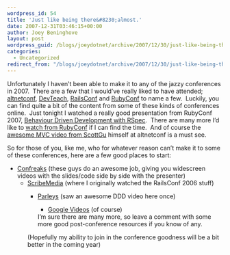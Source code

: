 ```yaml
---
wordpress_id: 54
title: 'Just like being there&#8230;almost.'
date: 2007-12-31T03:46:15+00:00
author: Joey Beninghove
layout: post
wordpress_guid: /blogs/joeydotnet/archive/2007/12/30/just-like-being-there-almost.aspx
categories:
  - Uncategorized
redirect_from: "/blogs/joeydotnet/archive/2007/12/30/just-like-being-there-almost.aspx/"
---
```

Unfortunately I haven&#8217;t been able to make it to any of the jazzy conferences in 2007.&nbsp; There are a few that I would&#8217;ve really liked to have attended; [altnetconf](http://www.altnetconf.com/home), [DevTeach](http://www.devteach.com/), [RailsConf](http://railsconf.org) and [RubyConf](http://rubyconf.org/) to name a few.&nbsp; Luckily, you can find quite a bit of the content from some of these kinds of conferences online.&nbsp; Just tonight I watched a really good presentation from RubyConf 2007, [Behaviour Driven Development with RSpec](http://rubyconf2007.confreaks.com/d3t1p2_rspec.html).&nbsp; There are many more I&#8217;d like to [watch from RubyConf](http://rubyconf2007.confreaks.com/) if I can find the time.&nbsp; And of course the [awesome MVC video from ScottGu](http://www.hanselman.com/blog/ScottGuMVCPresentationAndScottHaScreencastFromALTNETConference.aspx) himself at altnetconf is a must see.

So for those of you, like me, who for whatever reason can&#8217;t make it to some of these conferences, here are a few good places to start:

  * [Confreaks](http://www.confreaks.com/) (these guys do an awesome job, giving you widescreen videos with the slides/code side by side with the presenter) 
      * [ScribeMedia](http://www.scribemedia.org/category/web-20/) (where I originally watched the RailsConf 2006 stuff) 
          * [Parleys](http://www.parleys.com/display/PARLEYS/Home) (saw an awesome DDD video here once) 
              * [Google Videos](http://video.google.com/) (of course) </ul> 
            I&#8217;m sure there are many more, so leave a comment with some more good post-conference resources if you know of any.
            
            (Hopefully my ability to join in the conference goodness will be a bit better in the coming year)